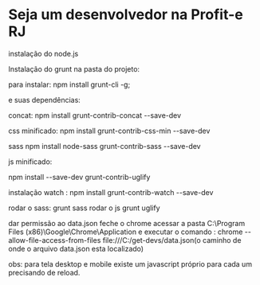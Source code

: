 # Seja um desenvolvedor na Profit-e RJ
instalação do node.js

Instalação do grunt na pasta do projeto:


para instalar: npm install grunt-cli -g;

 e suas dependências:


concat:
npm install grunt-contrib-concat --save-dev

css minificado:
npm install grunt-contrib-css-min --save-dev  

sass
npm install node-sass grunt-contrib-sass --save-dev

js minificado:

npm install --save-dev grunt-contrib-uglify


instalação watch :
npm install grunt-contrib-watch --save-dev


rodar o sass:  grunt sass
rodar o js grunt uglify

dar permissão ao data.json
feche o chrome
acessar a pasta C:\Program Files (x86)\Google\Chrome\Application
e executar o comando :
chrome --allow-file-access-from-files file:///C:/get-devs/data.json(o caminho de onde o arquivo data.json esta localizado)


obs: para tela desktop e mobile existe um javascript próprio para cada um precisando de reload.
